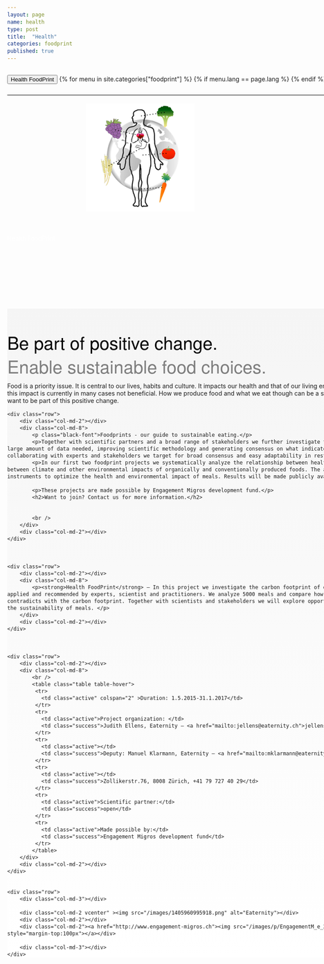 ```yaml
---
layout: page
name: health
type: post
title:  "Health"
categories: foodprint
published: true
---
```


<div class="container-hero-10 container-hero-1 clearfix" style="background-image: url('/images/roooot.jpg');background-size: 500px 229px;background-position: left center;;background-size: 100%">
	<div class="container-hero-content container-hero-content-1 clearfix">
		<div class="container-4 clearfix" style="margin-bottom:-40px;margin-top:30px;width: 960px;height: 46px;border-bottom: 1px solid rgb(0, 0, 0);">
			<button class="text text-5" style="text-align:left" onClick="window.location='/foodprint/health';" >Health FoodPrint</button>
				{% for menu in site.categories["foodprint"] %}
				{% if menu.lang == page.lang %}
				<button class="_button" style="float:right;margin-left:20px;margin-top:8px;font-size:0.95em" onClick="window.location='{{menu.url}}';">{{menu.title}}</button>
				{% endif %}{% endfor %}
		</div>
		<br />
		<img class="image image-1" src="/images/HEALTH.png" data-rimage data-src="/images/HEALTH.png" data-srcat2x="/images/HEALTH@2x.png">
		<div class="hero-title hero-title-1">Health FoodPrint</div>
	</div>
</div>



<div class="gradient-box">
<div class="container">
	<div class="row">
		<div class="col-md-2"></div>
		<div class="col-md-8">
			<p class="black-font">Be part of positive change.</p>
			<p class="gray-font">Enable sustainable food choices.</p>
			<p>Food is a priority issue. It is central to our lives, habits and culture. It impacts our health and that of our living environment. From a global perspective this impact is currently in many cases not beneficial. How we produce food and what we eat though can be a strong force driving positive change. We want to be part of this positive change.</p>
		</div>
		<div class="col-md-2"></div>
	</div>

	<div class="row">
		<div class="col-md-2"></div>
		<div class="col-md-8">
			<p class="black-font">Foodprints - our guide to sustainable eating.</p>
			<p>Together with scientific partners and a broad range of stakeholders we further investigate this question. Challenges are the large amount of data needed, improving scientific methodology and generating consensus on what indicators are best representing health. By collaborating with experts and stakeholders we target for broad consensus and easy adaptability in restaurants.</p>
			<p>In our first two foodprint projects we systematically analyze the relationship between healthy food and climate impact and between climate and other environmental impacts of organically and conventionally produced foods. The aim is to develop indicators and instruments to optimize the health and environmental impact of meals. Results will be made publicly available.</p>

			<p>These projects are made possible by Engagement Migros development fund.</p>
			<h2>Want to join? Contact us for more information.</h2>


			<br />
		</div>
		<div class="col-md-2"></div>
	</div>



	<div class="row">
		<div class="col-md-2"></div>
		<div class="col-md-8">
			<p><strong>Health FoodPrint</strong> – In this project we investigate the carbon footprint of different health concepts as they are applied and recommended by experts, scientist and practitioners. We analyze 5000 meals and compare how health impact overlaps or contradicts with the carbon footprint. Together with scientists and stakeholders we will explore opportunities for optimizing health and the sustainability of meals. </p>
		</div>
		<div class="col-md-2"></div>
	</div>



	<div class="row">
		<div class="col-md-2"></div>
		<div class="col-md-8">
			<br />
			<table class="table table-hover">
			 <tr>
			   <td class="active" colspan="2" >Duration: 1.5.2015-31.1.2017</td>
			 </tr>
			 <tr>
			   <td class="active">Project organization:	</td>
			   <td class="success">Judith Ellens, Eaternity – <a href="mailto:jellens@eaternity.ch">jellens@eaternity.ch</a></td>
			 </tr>
			 <tr>
			   <td class="active"></td>
			   <td class="success">Deputy: Manuel Klarmann, Eaternity – <a href="mailto:mklarmann@eaternity.ch">mklarmann@eaternity.ch</a></td>
			 </tr>
			 <tr>
			   <td class="active"></td>
			   <td class="success">Zollikerstr.76, 8008 Zürich, +41 79 727 40 29</td>
			 </tr>
			 <tr>
			   <td class="active">Scientific partner:</td>
			   <td class="success">open</td>
			 </tr>
			 <tr>
			   <td class="active">Made possible by:</td>
			   <td class="success">Engagement Migros development fund</td>
			 </tr>
			</table>
		</div>
		<div class="col-md-2"></div>
	</div>


	<div class="row">
		<div class="col-md-3"></div>

		<div class="col-md-2 vcenter" ><img src="/images/1405960995918.png" alt="Eaternity"></div>
		<div class="col-md-2"></div>
		<div class="col-md-2"><a href="http://www.engagement-migros.ch"><img src="/images/p/EngagementM_e_200px.png"  alt="EngagementM" style="margin-top:100px"></a></div>

		<div class="col-md-3"></div>
	</div>

</div>
</div>



<style>
.black-font {
	padding: 50px 0 0 0;
	margin:0;
	font-family: 'Futura LT', 'Helvetica Neue', Helvetica, Arial, sans-serif;
	font-size: 41px;
	font-style: normal;
	font-variant: normal;
	font-weight: 200;
	line-height: 55px;
	color: rgb(0, 0, 0);
}

.gray-font {
	padding: 0;
	margin:0;
	font-family: 'Futura LT', 'Helvetica Neue', Helvetica, Arial, sans-serif;
	font-size: 41px;
	font-style: normal;
	font-variant: normal;
	font-weight: 200;
	color: rgb(126, 126, 126);
	line-height: 55px;
}

.gradient-box {
	background-color: rgb(222, 222, 222);
	background-image: linear-gradient(360deg, rgb(255, 255, 255) 0%, rgb(245, 245, 245) 100%);
	min-width:1000px;
}

p {
	margin-top:10px;
	text-align:left;
}

img {
	margin-bottom:100px;
	margin-top:60px;
}

.shadow {
	box-shadow: 0px 0px 3px #888888;
}

.container {
	min-width:1000px;
}

.container-hero-10 {
  height: 540px;
}

.hero-title {
	color: rgb(255, 255, 255);
}

.image-1 {
	position: relative;
	clear: both;
	z-index: 61;
	width: 250px;
	margin: 42px 0 50px 36.1%;
}


</style>
